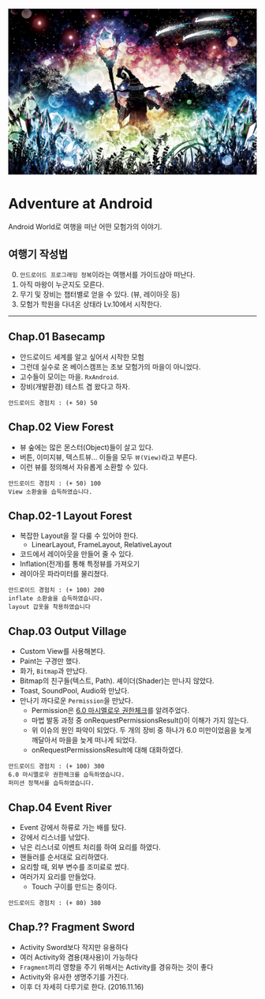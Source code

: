 ![모험을 떠나자](https://raw.githubusercontent.com/conquerex/Adventure/5521f5786ba0ccc0c05ea01f08ad979fa7f2873d/Chap02_ViewForest_View/app/src/main/res/drawable/37474696_p0.jpg)

# Adventure at Android
Android World로 여행을 떠난 어떤 모험가의 이야기.


## 여행기 작성법

0. `안드로이드 프로그래밍 정복`이라는 여행서를 가이드삼아 떠난다.
1. 아직 마왕이 누군지도 모른다.
2. 무기 및 장비는 챕터별로 얻을 수 있다. (뷰, 레이아웃 등)
3. 모험가 학원을 다녀온 상태라 Lv.10에서 시작한다.

---


## Chap.01 Basecamp

- 안드로이드 세계를 알고 싶어서 시작한 모험
- 그런데 실수로 온 베이스캠프는 초보 모험가의 마을이 아니었다.
- 고수들이 모이는 마을. `RxAndroid`.
- 장비(개발환경) 테스트 겸 왔다고 하자.
```
안드로이드 경험치 : (+ 50) 50
```


## Chap.02 View Forest

- 뷰 숲에는 많은 몬스터(Object)들이 살고 있다.
- 버튼, 이미지뷰, 텍스트뷰... 이들을 모두 `뷰(View)`라고 부른다.
- 이런 뷰를 정의해서 자유롭게 소환할 수 있다.
```
안드로이드 경험치 : (+ 50) 100
View 소환술을 습득하였습니다.
```


## Chap.02-1 Layout Forest

- 복잡한 Layout을 잘 다룰 수 있어야 한다.
  - LinearLayout, FrameLayout, RelativeLayout
- 코드에서 레이아웃을 만들어 줄 수 있다.
- Inflation(전개)를 통해 특정뷰를 가져오기
- 레이아웃 파라미터를 물리쳤다.
```
안드로이드 경험치 : (+ 100) 200
inflate 소환술을 습득하였습니다.
layout 갑옷을 착용하였습니다
```


## Chap.03 Output Village

- Custom View를 사용해본다.
- Paint는 구경만 했다.
- 화가, `Bitmap`과 만났다.
- Bitmap의 친구들(텍스트, Path). 셰이더(Shader)는 만나지 않았다.
- Toast, SoundPool, Audio와 만났다.
- 만나기 까다로운 `Permission`을 만났다.
  - Permission은 [6.0 마시멜로우 권한체크](http://gun0912.tistory.com/55)를 알려주었다.
  - 마법 발동 과정 중 onRequestPermissionsResult()이 이해가 가지 않는다.
  - 위 이슈의 원인 파악이 되었다. 두 개의 장비 중 하나가 6.0 미만이었음을 늦게 깨달아서 마을을 늦게 떠나게 되었다.
  - onRequestPermissionsResult에 대해 대화하였다.
```
안드로이드 경험치 : (+ 100) 300
6.0 마시멜로우 권한체크를 습득하였습니다.
퍼미션 정책서를 습득하였습니다.
```


## Chap.04 Event River

- Event 강에서 하류로 가는 배를 탔다.
- 강에서 리스너를 낚았다.
- 낚은 리스너로 이벤트 처리를 하여 요리를 하였다.
- 핸들러를 순서대로 요리하였다.
- 요리할 때, 외부 변수를 조미료로 썼다.
- 여러가지 요리를 만들었다.
  - Touch 구이를 만드는 중이다.
```
안드로이드 경험치 : (+ 80) 380
```


## Chap.?? Fragment Sword

- Activity Sword보다 작지만 유용하다
- 여러 Activity와 겸용(재사용)이 가능하다
- `Fragment`끼리 영향을 주기 위해서는 Activity를 경유하는 것이 좋다
- Activity와 유사한 생명주기를 가진다.
- 이후 더 자세히 다루기로 한다. (2016.11.16)
